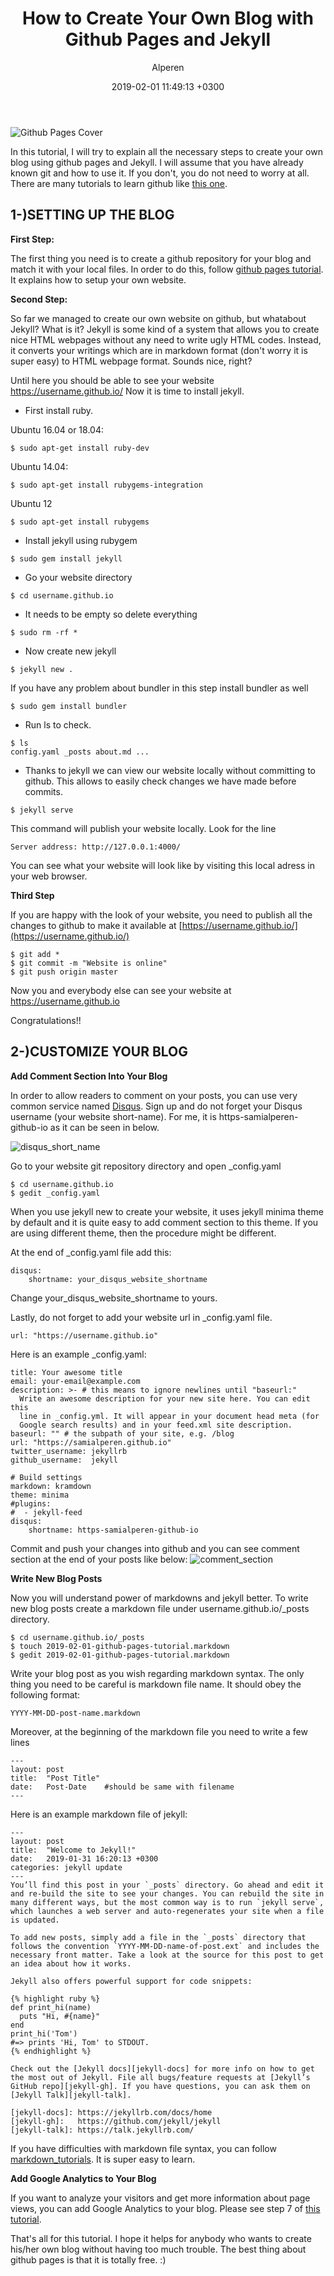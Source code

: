 ﻿---
layout: post
title:  "How to Create Your Own Blog with Github Pages and Jekyll"
author: Alperen
date:   2019-02-01 11:49:13 +0300
comments: true
image: /images/github-pages-tutorial/github-pages-cover.jpeg
categories:
  - Software
  - Academic
---

![Github Pages Cover](/images/github-pages-tutorial/github-pages-cover.jpeg)

In this tutorial, I will try to explain all the necessary steps to create your 
own blog using github pages and Jekyll. I will assume that you have already 
known git and how to use it. If you don't, you do not need to worry at all.
There are many tutorials to learn github like [this one](https://guides.github.com/activities/hello-world/).

## 1-)SETTING UP THE BLOG
**First Step:**

The first thing you need is to create a github repository for your blog and
match it with your local files. In order to do this, follow [github pages
tutorial](https://pages.github.com/). It explains how to setup your own website.

**Second Step:**

So far we managed to create our own website on github, but whatabout Jekyll?
What is it? Jekyll is some kind of a system that allows you to create nice HTML
webpages without any need to write ugly HTML codes. Instead, it converts your 
writings which are in markdown format (don't worry it is super easy) to HTML
webpage format. Sounds nice, right?

Until here you should be able to see your website https://username.github.io/
Now it is time to install jekyll.

* First install ruby.
 
Ubuntu 16.04 or 18.04:
```
$ sudo apt-get install ruby-dev
```
Ubuntu 14.04:
```
$ sudo apt-get install rubygems-integration
```
Ubuntu 12
```
$ sudo apt-get install rubygems
```

* Install jekyll using rubygem

```
$ sudo gem install jekyll
```
* Go your website directory

```
$ cd username.github.io
```
* It needs to be empty so delete everything

```
$ sudo rm -rf * 
```
* Now create new jekyll
 
```
$ jekyll new .
```
If you have any problem about bundler in this step install bundler as well
```
$ sudo gem install bundler
```
* Run ls to check.

```
$ ls
config.yaml _posts about.md ...
```
* Thanks to jekyll we can view our website locally without committing to 
github. This allows to easily check changes we have made before commits.

```
$ jekyll serve
```
This command will publish your website locally. Look for the line
```
Server address: http://127.0.0.1:4000/
```
You can see what your website will look like by visiting this local adress in 
your web browser.

**Third Step**

If you are happy with the look of your website, you need to publish all the 
changes to github to make it available at [https://username.github.io/](https://username.github.io/)
```
$ git add *
$ git commit -m "Website is online"
$ git push origin master
```

Now you and everybody else can see your website at https://username.github.io

Congratulations!!

## 2-)CUSTOMIZE YOUR BLOG 
**Add Comment Section Into Your Blog**

In order to allow readers to comment on your posts, you can use very common
service named [Disqus](https://disqus.com/home). Sign up and do not forget 
your Disqus username (your website short-name). For me, it is https-samialperen-
github-io as it can be seen in below. 

![disqus_short_name](/images/github-pages-tutorial/disqus_short_name.png)

Go to your website git repository directory and open _config.yaml
```
$ cd username.github.io
$ gedit _config.yaml
```

When you use jekyll new to create your website, it uses jekyll minima theme 
by default and it is quite easy to add comment section to this theme. If you are
using different theme, then the procedure might be different.

At the end of _config.yaml file add this:
```
disqus:
    shortname: your_disqus_website_shortname
```
Change your_disqus_website_shortname to yours. 

Lastly, do not forget to add your website url in _config.yaml file.
```
url: "https://username.github.io"
```
Here is an example _config.yaml:
```
title: Your awesome title
email: your-email@example.com
description: >- # this means to ignore newlines until "baseurl:"
  Write an awesome description for your new site here. You can edit this
  line in _config.yml. It will appear in your document head meta (for
  Google search results) and in your feed.xml site description.
baseurl: "" # the subpath of your site, e.g. /blog
url: "https://samialperen.github.io"
twitter_username: jekyllrb
github_username:  jekyll

# Build settings
markdown: kramdown
theme: minima
#plugins:
#  - jekyll-feed
disqus:
    shortname: https-samialperen-github-io
```
Commit and push your changes into github and you can see comment section at the
end of your posts like below:
![comment_section](/images/github-pages-tutorial/comment_section.png)

**Write New Blog Posts**

Now you will understand power of markdowns and jekyll better. To write new blog 
posts create a markdown file under username.github.io/_posts directory. 
```
$ cd username.github.io/_posts
$ touch 2019-02-01-github-pages-tutorial.markdown
$ gedit 2019-02-01-github-pages-tutorial.markdown
```
Write your blog post as you wish regarding markdown syntax. The only thing
you need to be careful is markdown file name. It should obey the following
format:
````
YYYY-MM-DD-post-name.markdown
````
Moreover, at the beginning of the markdown file you need to write a few lines
```
---
layout: post
title:  "Post Title"
date:   Post-Date    #should be same with filename
---
```
Here is an example markdown file of jekyll:
```
---
layout: post
title:  "Welcome to Jekyll!"
date:   2019-01-31 16:20:13 +0300
categories: jekyll update
---
You’ll find this post in your `_posts` directory. Go ahead and edit it and re-build the site to see your changes. You can rebuild the site in many different ways, but the most common way is to run `jekyll serve`, which launches a web server and auto-regenerates your site when a file is updated.

To add new posts, simply add a file in the `_posts` directory that follows the convention `YYYY-MM-DD-name-of-post.ext` and includes the necessary front matter. Take a look at the source for this post to get an idea about how it works.

Jekyll also offers powerful support for code snippets:

{% highlight ruby %}
def print_hi(name)
  puts "Hi, #{name}"
end
print_hi('Tom')
#=> prints 'Hi, Tom' to STDOUT.
{% endhighlight %}

Check out the [Jekyll docs][jekyll-docs] for more info on how to get the most out of Jekyll. File all bugs/feature requests at [Jekyll’s GitHub repo][jekyll-gh]. If you have questions, you can ask them on [Jekyll Talk][jekyll-talk].

[jekyll-docs]: https://jekyllrb.com/docs/home
[jekyll-gh]:   https://github.com/jekyll/jekyll
[jekyll-talk]: https://talk.jekyllrb.com/
```
If you have difficulties with markdown file syntax, you can follow 
[markdown_tutorials](https://www.markdowntutorial.com/). It is super easy to 
learn.

**Add Google Analytics to Your Blog**

If you want to analyze your visitors and get more information about page views,
you can add Google Analytics to your blog. Please see step 7 of [this tutorial](
https://briancaffey.github.io/2016/03/17/jekyll-tutorial.html).


That's all for this tutorial. I hope it helps for anybody who wants to create
his/her own blog without having too much trouble. The best thing about github
pages is that it is totally free. :)
